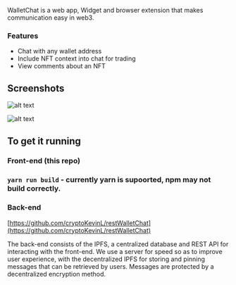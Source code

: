 WalletChat is a web app, Widget and browser extension that makes communication easy in web3.

### Features
- Chat with any wallet address
- Include NFT context into chat for trading
- View comments about an NFT

## Screenshots

![alt text](https://github.com/manapixels/walletchat/blob/main/src/images/screenshots/Browser%20Extension%20-%20Inbox%20-%20All.png?raw=true)

![alt text](https://github.com/manapixels/walletchat/blob/main/src/images/screenshots/Browser%20Extension%20-%20NFT%20Page%20-%20Comments.png?raw=true)

## To get it running

### Front-end (this repo)

### `yarn run build` - currently yarn is supoorted, npm may not build correctly.

### Back-end

[https://github.com/cryptoKevinL/restWalletChat](https://github.com/cryptoKevinL/restWalletChat)

The back-end consists of the IPFS, a centralized database and REST API for interacting with the front-end. We use a server for speed so as to improve user experience, with the decentralized IPFS for storing and pinning messages that can be retrieved by users. Messages are protected by a decentralized encryption method.
